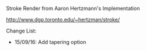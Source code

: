 Stroke Render from Aaron Hertzmann's Implementation

http://www.dgp.toronto.edu/~hertzman/stroke/


Change List:

* 15/09/16: Add tapering option